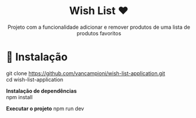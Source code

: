 <h1 align="center" style="font-weight: bold;"> Wish List ❤️</h1>

<p align="center">
Projeto com a funcionalidade adicionar e remover produtos de uma lista de produtos favoritos
</p>

# 🚀 Instalação

git clone https://github.com/vancampioni/wish-list-application.git
<br />
cd wish-list-application

<strong>Instalação de dependências</strong>
<br />
npm install

<strong>Executar o projeto</strong>
npm run dev


